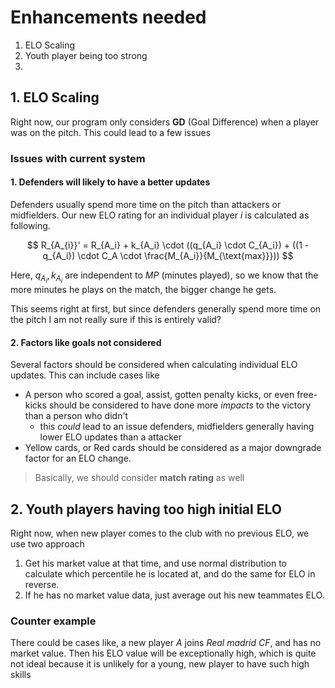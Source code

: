 # Enhancements needed

1. ELO Scaling
2. Youth player being too strong
3.

## 1. ELO Scaling

Right now, our program only considers **GD** (Goal Difference) when a player was on the pitch.
This could lead to a few issues

### Issues with current system

#### 1. Defenders will likely to have a better updates

Defenders usually spend more time on the pitch than attackers or midfielders.
Our new ELO rating for an individual player $i$ is calculated as following.

$$
R_{A_{i}}' = R_{A_i} + k_{A_i} \cdot ((q_{A_i} \cdot C_{A_i}) + ((1 - q_{A_i}) \cdot C_A \cdot \frac{M_{A_i}}{M_{\text{max}}}))
$$

Here, $q_{A_i}, k_{A_i}$ are independent to _MP_ (minutes played), so we know that the more minutes he plays on the match, the bigger change he gets.

This seems right at first, but since defenders generally spend more time on the pitch I am not really sure if this is entirely valid?

#### 2. Factors like goals not considered

Several factors should be considered when calculating individual ELO updates. This can include cases like

- A person who scored a goal, assist, gotten penalty kicks, or even free-kicks should be considered to have done more _impacts_ to the victory than a person who didn't
  - this _could_ lead to an issue defenders, midfielders generally having lower ELO updates than a attacker
- Yellow cards, or Red cards should be considered as a major downgrade factor for an ELO change.

> Basically, we should consider **match rating** as well

## 2. Youth players having too high initial ELO

Right now, when new player comes to the club with no previous ELO, we use two approach

1. Get his market value at that time, and use normal distribution to calculate which percentile he is located at, and do the same for ELO in reverse.
2. If he has no market value data, just average out his new teammates ELO.

### Counter example

There could be cases like, a new player $A$ joins _Real madrid CF_, and has no market value. Then his ELO value will be exceptionally high, which is quite not ideal because it is unlikely for a young, new player to have such high skills
